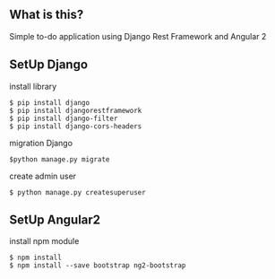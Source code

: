 ## What is this?
Simple to-do application using Django Rest Framework and Angular 2

## SetUp Django

install library
```
$ pip install django
$ pip install djangorestframework
$ pip install django-filter
$ pip install django-cors-headers
```

migration Django
```
$python manage.py migrate
```

create admin user
```
$ python manage.py createsuperuser
```

## SetUp Angular2

install npm module
```
$ npm install
$ npm install --save bootstrap ng2-bootstrap
```
